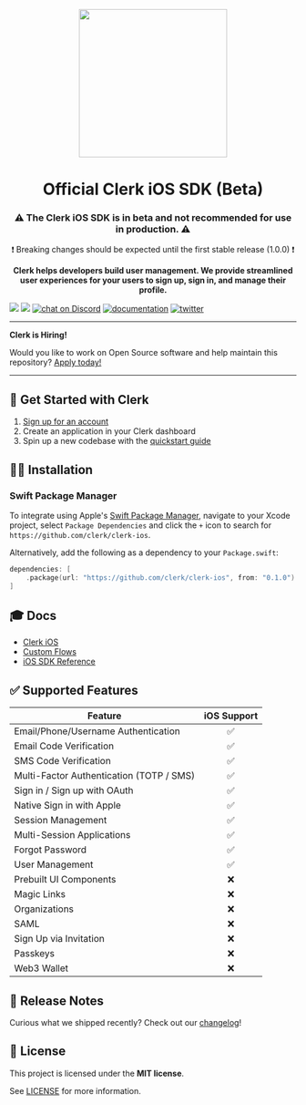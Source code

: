 <p align="center">
  <a href="https://clerk.com?utm_source=github&utm_medium=clerk_ios" target="_blank" rel="noopener noreferrer">
    <picture>
      <source media="(prefers-color-scheme: dark)" srcset="https://images.clerk.com/static/logo-dark-mode-400x400.png">
      <img src="https://images.clerk.com/static/logo-light-mode-400x400.png" height="260">
    </picture>
  </a>
  <br />
</p>
<h1 align="center">
  Official Clerk iOS SDK (Beta)
</h1>
<h3 align="center">
  <strong>
    ⚠️ The Clerk iOS SDK is in beta and not recommended for use in production. ⚠️
  </strong>
</h3>
<p align="center">
  ❗️ Breaking changes should be expected until the first stable release (1.0.0) ❗️
</p>
<p align="center">
  <strong>
    Clerk helps developers build user management. We provide streamlined user experiences for your users to sign up, sign in, and manage their profile.
  </strong>
</p>


[![](https://img.shields.io/endpoint?url=https%3A%2F%2Fswiftpackageindex.com%2Fapi%2Fpackages%2Fclerk%2Fclerk-ios%2Fbadge%3Ftype%3Dswift-versions)](https://swiftpackageindex.com/clerk/clerk-ios)
[![](https://img.shields.io/endpoint?url=https%3A%2F%2Fswiftpackageindex.com%2Fapi%2Fpackages%2Fclerk%2Fclerk-ios%2Fbadge%3Ftype%3Dplatforms)](https://swiftpackageindex.com/clerk/clerk-ios)
[![chat on Discord](https://img.shields.io/discord/856971667393609759.svg?logo=discord)](https://clerk.com/discord)
[![documentation](https://img.shields.io/badge/documentation-clerk-green.svg)](https://clerk.com/docs)
[![twitter](https://img.shields.io/twitter/follow/ClerkDev?style=social)](https://twitter.com/intent/follow?screen_name=ClerkDev)

---

**Clerk is Hiring!**

Would you like to work on Open Source software and help maintain this repository? [Apply today!](https://jobs.ashbyhq.com/clerk)

---

## 🚀 Get Started with Clerk

1. [Sign up for an account](https://dashboard.clerk.com/sign-up?utm_source=github&utm_medium=clerk_ios_repo_readme)
1. Create an application in your Clerk dashboard
1. Spin up a new codebase with the [quickstart guide](https://clerk.com/docs/quickstarts/ios?utm_source=github&utm_medium=clerk_ios_repo_readme)

## 🧑‍💻 Installation

<!---

### CocoaPods

Clerk is available through [CocoaPods](http://cocoapods.org). To install
it, simply add the following line to your Podfile:

```bash
pod 'Clerk'
```

### Carthage

[Carthage](https://github.com/Carthage/Carthage) is a decentralized dependency manager that builds your dependencies and provides you with binary frameworks.

To integrate Clerk into your Xcode project using Carthage, specify it in your `Cartfile`:

```ogdl
github "KITGITHUBHANDLE/Clerk"
```

Run `carthage update --use-xcframeworks` to build the framework and drag the built `Clerk.xcframework` bundles from Carthage/Build into the "Frameworks and Libraries" section of your application’s Xcode project.

-->

### Swift Package Manager

To integrate using Apple's [Swift Package Manager](https://swift.org/package-manager/), navigate to your Xcode project, select `Package Dependencies` and click the `+` icon to search for `https://github.com/clerk/clerk-ios`.

Alternatively, add the following as a dependency to your `Package.swift`:

```swift
dependencies: [
    .package(url: "https://github.com/clerk/clerk-ios", from: "0.1.0")
]
```

## 🎓 Docs

- [Clerk iOS](https://clerk.com/docs/references/ios/overview)
- [Custom Flows](https://clerk.com/docs/custom-flows/overview)
- [iOS SDK Reference](https://swiftpackageindex.com/clerk/clerk-ios/main/documentation/clerksdk)

## ✅ Supported Features

| Feature | iOS Support
--- | :---:
Email/Phone/Username Authentication | ✅
Email Code Verification | ✅
SMS Code Verification | ✅
Multi-Factor Authentication (TOTP / SMS) | ✅
Sign in / Sign up with OAuth | ✅
Native Sign in with Apple | ✅
Session Management | ✅ 
Multi-Session Applications | ✅ 
Forgot Password | ✅
User Management | ✅ 
Prebuilt UI Components | ❌ 
Magic Links | ❌ 
Organizations | ❌ 
SAML | ❌ 
Sign Up via Invitation | ❌
Passkeys | ❌
Web3 Wallet | ❌

## 🚢 Release Notes

Curious what we shipped recently? Check out our [changelog](https://github.com/clerk/clerk-ios/releases)!

<!---
## 🤝 How to Contribute

We're open to all community contributions! If you'd like to contribute in any way, please read [our contribution guidelines](https://github.com/clerk/javascript/blob/main/docs/CONTRIBUTING.md). We'd love to have you as part of the Clerk community!
-->

## 📝 License

This project is licensed under the **MIT license**.

See [LICENSE](https://github.com/clerk/javascript/blob/main/LICENSE) for more information.
